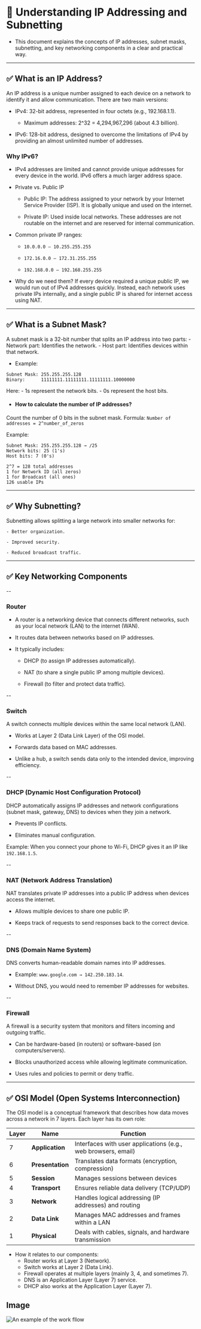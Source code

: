 # 📘 Understanding IP Addressing and Subnetting

- This document explains the concepts of IP addresses, subnet masks, subnetting, and key networking components in a clear and practical way.

----

## ✅ What is an IP Address?

An IP address is a unique number assigned to each device on a network to identify it and allow communication. There are two main versions:

- IPv4: 32-bit address, represented in four octets (e.g., 192.168.1.1).

    - Maximum addresses: 2^32 = 4,294,967,296 (about 4.3 billion).

- IPv6: 128-bit address, designed to overcome the limitations of IPv4 by providing an almost unlimited number of addresses.

### Why IPv6?

- IPv4 addresses are limited and cannot provide unique addresses for every device in the world. IPv6 offers a much larger address space.

- Private vs. Public IP

    - Public IP: The address assigned to your network by your Internet Service Provider (ISP). It is globally unique and used on the internet.

    - Private IP: Used inside local networks. These addresses are not routable on the internet and are reserved for internal communication.

- Common private IP ranges:

    - ```10.0.0.0 – 10.255.255.255```

    - ```172.16.0.0 – 172.31.255.255```

    - ```192.168.0.0 – 192.168.255.255```

- Why do we need them?
If every device required a unique public IP, we would run out of IPv4 addresses quickly. Instead, each network uses private IPs internally, and a single public IP is shared for internet access using NAT.

----

## ✅ What is a Subnet Mask?

A subnet mask is a 32-bit number that splits an IP address into two parts:
    - Network part: Identifies the network.
    - Host part: Identifies devices within that network.

- Example:
``` IP Address:  192.168.1.10
Subnet Mask: 255.255.255.128
Binary:      11111111.11111111.11111111.10000000
```

 Here:
    - 1s represent the network bits.
    - 0s represent the host bits.

- #### How to calculate the number of IP addresses?
Count the number of 0 bits in the subnet mask.
Formula:
```Number of addresses = 2^number_of_zeros```

Example:
```
Subnet Mask: 255.255.255.128 → /25
Network bits: 25 (1's)
Host bits: 7 (0's)

2^7 = 128 total addresses
1 for Network ID (all zeros)
1 for Broadcast (all ones)
126 usable IPs
```
----
## ✅ Why Subnetting?

Subnetting allows splitting a large network into smaller networks for:

    - Better organization.

    - Improved security.

    - Reduced broadcast traffic.

----
## ✅ Key Networking Components
--
### Router

- A router is a networking device that connects different networks, such as your local network (LAN) to the internet (WAN).

- It routes data between networks based on IP addresses.

- It typically includes:

    - DHCP (to assign IP addresses automatically).

    - NAT (to share a single public IP among multiple devices).

    - Firewall (to filter and protect data traffic).

--
### Switch

A switch connects multiple devices within the same local network (LAN).

- Works at Layer 2 (Data Link Layer) of the OSI model.

- Forwards data based on MAC addresses.

- Unlike a hub, a switch sends data only to the intended device, improving efficiency.

--
### DHCP (Dynamic Host Configuration Protocol)

DHCP automatically assigns IP addresses and network configurations (subnet mask, gateway, DNS) to devices when they join a network.

- Prevents IP conflicts.

- Eliminates manual configuration.

Example: When you connect your phone to Wi-Fi, DHCP gives it an IP like ```192.168.1.5```.

--
### NAT (Network Address Translation)

NAT translates private IP addresses into a public IP address when devices access the internet.

- Allows multiple devices to share one public IP.

- Keeps track of requests to send responses back to the correct device.

--
### DNS (Domain Name System)

DNS converts human-readable domain names into IP addresses.

- Example: ```www.google.com → 142.250.183.14```.

- Without DNS, you would need to remember IP addresses for websites.

--
### Firewall

A firewall is a security system that monitors and filters incoming and outgoing traffic.

- Can be hardware-based (in routers) or software-based (on computers/servers).

- Blocks unauthorized access while allowing legitimate communication.

- Uses rules and policies to permit or deny traffic.

----
## ✅ OSI Model (Open Systems Interconnection)

The OSI model is a conceptual framework that describes how data moves across a network in 7 layers. Each layer has its own role:

| Layer | Name         | Function                                              |
|-------|-------------|-------------------------------------------------------|
| 7     | **Application** | Interfaces with user applications (e.g., web browsers, email) |
| 6     | **Presentation**| Translates data formats (encryption, compression)  |
| 5     | **Session**      | Manages sessions between devices                   |
| 4     | **Transport**    | Ensures reliable data delivery (TCP/UDP)          |
| 3     | **Network**      | Handles logical addressing (IP addresses) and routing |
| 2     | **Data Link**    | Manages MAC addresses and frames within a LAN      |
| 1     | **Physical**     | Deals with cables, signals, and hardware transmission |


 - How it relates to our components:
    - Router works at Layer 3 (Network).
    - Switch works at Layer 2 (Data Link).
    - Firewall operates at multiple layers (mainly 3, 4, and sometimes 7).
    - DNS is an Application Layer (Layer 7) service.
    - DHCP also works at the Application Layer (Layer 7).

## Image
![An example of the work fllow](/home/abdellah/Pictures/Screenshots/image.jpg)
